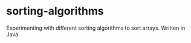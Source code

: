 # sorting-algorithms
Experimenting with different sorting algorithms to sort arrays. Written in Java
